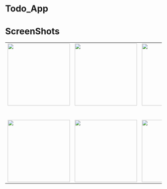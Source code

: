 # Todo_App

# ScreenShots

<table>
  <tr>
     <td align="center"><img src="https://github.com/user-attachments/assets/c199f58c-f003-4112-97cd-b4572700fbd0" width="200" /></td>
    <td align="center"><img src="https://github.com/user-attachments/assets/9b22eb2e-c567-4533-af9a-1eae33afb98d" width="200" /></td>
    <td align="center"><img src="https://github.com/user-attachments/assets/e3409fde-c9f9-4773-9664-c1653a0c3b9a" width="200" /></td>
    <td align="center"><img src="https://github.com/user-attachments/assets/285802a7-f63a-4849-a734-8a585decfa49" width="200" /></td>
    <td align="center"><img src="https://github.com/user-attachments/assets/7215f9d3-4de5-4f98-81d3-d29c14738877" width="200" /></td>
  </tr>
   <tr>
    <td colspan="10" style="height: 40px;"></td>  <!-- 👈 Yeh gap add karega -->
  </tr>
  <tr>
    <td align="center"><img src="https://github.com/user-attachments/assets/51784b6d-03d8-4991-ab22-f7519d7582d2" width="200" /></td>
    <td align="center"><img src="https://github.com/user-attachments/assets/671e92c8-f8f9-4c95-8e17-7e6735cf84b7" width="200" /></td>
    <td align="center"><img src="https://github.com/user-attachments/assets/9323f590-efab-4b8e-bc74-88f7c7502e4d" width="200" /></td>
    <td align="center"><img src="https://github.com/user-attachments/assets/792e5039-76ba-4f38-940f-1dbfe90b421b" width="200" /></td>
    <td align="center"><img src="https://github.com/user-attachments/assets/e16edd8d-6137-4b6e-b8ad-3a075f23007b" width="200" /></td>
  </tr>
</table>





